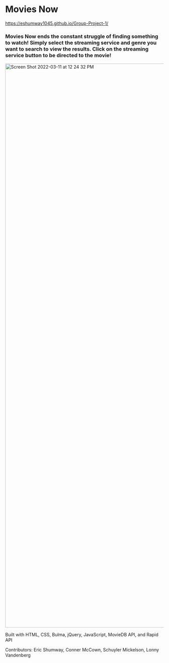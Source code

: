 # Movies Now

https://eshumway1045.github.io/Group-Project-1/

### Movies Now ends the constant struggle of finding something to watch! Simply select the streaming service and genre you want to search to view the results. Click on the streaming service button to be directed to the movie!

<img width="1787" alt="Screen Shot 2022-03-11 at 12 24 32 PM" src="https://user-images.githubusercontent.com/86137077/157940907-b02c8fda-5079-4f80-b350-818f66fd344b.png">

Built with HTML, CSS, Bulma, jQuery, JavaScript, MovieDB API, and Rapid API

Contributors: Eric Shumway, Conner McCown, Schuyler Mickelson, Lonny Vandenberg
